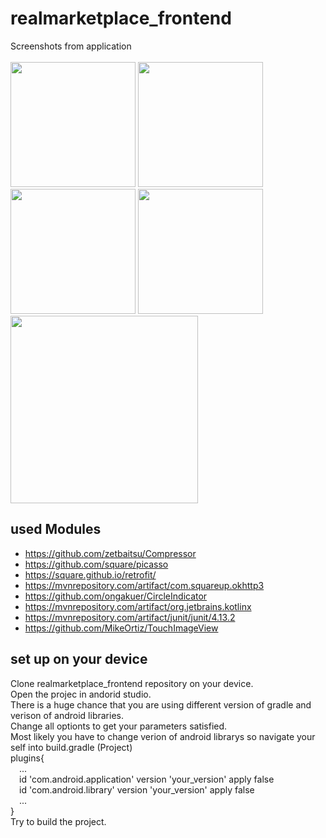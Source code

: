 # realmarketplace_frontend
Screenshots from application<br /><br />
<img src="https://github.com/AntoninKadrmas/realmarketplace_resources/blob/master/new_screens/signal-2023-04-23-194215.png" width="200">
<img src="https://github.com/AntoninKadrmas/realmarketplace_resources/blob/master/new_screens/signal-2023-04-23-001603_002.png" width="200">
<img src="https://github.com/AntoninKadrmas/realmarketplace_resources/blob/master/new_screens/signal-2023-04-23-001603_003.png" width="200">
<img src="https://github.com/AntoninKadrmas/realmarketplace_resources/blob/master/new_screens/signal-2023-04-23-001603_004.png" width="200">
<br />
<a href="https://play.google.com/store/apps/details?id=com.realmarketplace"><img src="https://github.com/AntoninKadrmas/realmarketplace_resources/blob/master/logo_plakat/google-play-badge.png" width="300"/></a>
## used Modules
- https://github.com/zetbaitsu/Compressor<br />
- https://github.com/square/picasso<br />
- https://square.github.io/retrofit/<br />
- https://mvnrepository.com/artifact/com.squareup.okhttp3<br />
- https://github.com/ongakuer/CircleIndicator<br />
- https://mvnrepository.com/artifact/org.jetbrains.kotlinx<br />
- https://mvnrepository.com/artifact/junit/junit/4.13.2<br />
- https://github.com/MikeOrtiz/TouchImageView<br />
## set up on your device
Clone realmarketplace_frontend repository on your device.<br />
Open the projec in andorid studio. <br />
There is a huge chance that you are using different version of gradle and verison of android libraries.<br />
Change all optionts to get your parameters satisfied.<br />
Most likely you have to change verion of android librarys so navigate your self into build.gradle (Project)<br />
plugins{<br />
&emsp;...<br />
&emsp;id 'com.android.application' version 'your_version' apply false<br />
&emsp;id 'com.android.library' version 'your_version' apply false<br />
&emsp;...<br />
}<br />
Try to build the project.
